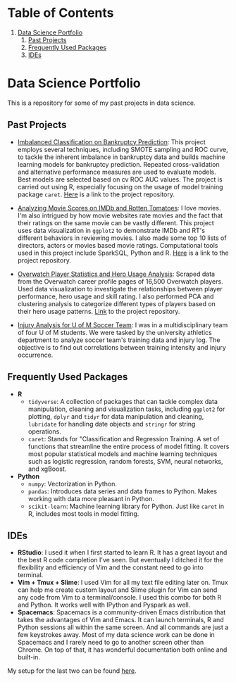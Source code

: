 
# Table of Contents

1.  [Data Science Portfolio](#org068f61c)
    1.  [Past Projects](#org7ce489c)
    2.  [Frequently Used Packages](#orge0bd2e1)
    3.  [IDEs](#org6651bfa)


<a id="org068f61c"></a>

# Data Science Portfolio

This is a repository for some of my past projects in data science.


<a id="org7ce489c"></a>

## Past Projects

-   [Imbalanced Classification on Bankruptcy Prediction](http://rpubs.com/songxh0424/336831): This project employs several techniques, including SMOTE sampling and ROC curve, to tackle the inherent imbalance in bankruptcy data and builds machine learning models for bankruptcy prediction. Repeated cross-validation and alternative performance measures are used to evaluate models. Best models are selected based on cv ROC AUC values. The project is carried out using R, especially focusing on the usage of model training package `caret`. [Here](https://github.com/songxh0424/bankruptcy) is a link to the project repository.

-   [Analyzing Movie Scores on IMDb and Rotten Tomatoes](http://rpubs.com/songxh0424/336722): I love movies. I'm also intrigued by how movie websites rate movies and the fact that their ratings on the same movie can be vastly different. This project uses data visualization in `ggplot2` to demonstrate IMDb and RT's different behaviors in reviewing movies. I also made some top 10 lists of directors, actors or movies based movie ratings. Computational tools used in this project include SparkSQL, Python and R. [Here](https://github.com/songxh0424/projectA) is a link to the project repository.

-   [Overwatch Player Statistics and Hero Usage Analysis](http://rpubs.com/songxh0424/340988): Scraped data from the Overwatch career profile pages of 16,500 Overwatch players. Used data visualization to investigate the relationships between player performance, hero usage and skill rating. I also performed PCA and clustering analysis to categorize different types of players based on their hero usage patterns. [Link](https://github.com/songxh0424/Overwatch-Analysis) to the project repository.

-   [Injury Analysis for U of M Soccer Team](https://github.com/songxh0424/UMsoccer): I was in a multidisciplinary team of four U of M students. We were tasked by the university athletics department to analyze soccer team's training data and injury log. The objective is to find out correlations between training intensity and injury occurrence.


<a id="orge0bd2e1"></a>

## Frequently Used Packages

-   **R**
    -   `tidyverse`: A collection of packages that can tackle complex data manipulation, cleaning and visualization tasks, including `ggplot2` for plotting, `dplyr` and `tidyr` for data manipulation and cleaning, `lubridate` for handling date objects and `stringr` for string operations.
    -   `caret`: Stands for "Classification and Regression Training. A set of functions that streamline the entire process of model fitting. It covers most popular statistical models and machine learning techniques such as logistic regression, random forests, SVM, neural networks, and xgBoost.
-   **Python**
    -   `numpy`: Vectorization in Python.
    -   `pandas`: Introduces data series and data frames to Python. Makes working with data more pleasant in Python.
    -   `scikit-learn`: Machine learning library for Python. Just like `caret` in R, includes most tools in model fitting.


<a id="org6651bfa"></a>

## IDEs

-   **RStudio**: I used it when I first started to learn R. It has a great layout and the best R code completion I've seen. But eventually I ditched it for the flexibility and efficiency of Vim and the constant need to go into terminal.
-   **Vim + Tmux + Slime**: I used Vim for all my text file editing later on. Tmux can help me create custom layout and Slime plugin for Vim can send any code from Vim to a terminal/console. I used this combo for both R and Python. It works well with IPython and Pyspark as well.
-   **Spacemacs**: Spacemacs is a community-driven Emacs distribution that takes the advantages of Vim and Emacs. It can launch terminals, R and Python sessions all within the same screen. And all commands are just a few keystrokes away. Most of my data science work can be done in Spacemacs and I rarely need to go to another screen other than Chrome. On top of that, it has wonderful documentation both online and built-in.

My setup for the last two can be found [here](https://github.com/songxh0424/config).


